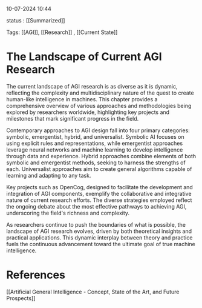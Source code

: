 
10-07-2024 10:44

status : [[Summarized]]

Tags: [[AGI]], [[Research]] , [[Current State]]

# The Landscape of Current AGI Research

The current landscape of AGI research is as diverse as it is dynamic, reflecting the complexity and multidisciplinary nature of the quest to create human-like intelligence in machines. This chapter provides a comprehensive overview of various approaches and methodologies being explored by researchers worldwide, highlighting key projects and milestones that mark significant progress in the field.

Contemporary approaches to AGI design fall into four primary categories: symbolic, emergentist, hybrid, and universalist. Symbolic AI focuses on using explicit rules and representations, while emergentist approaches leverage neural networks and machine learning to develop intelligence through data and experience. Hybrid approaches combine elements of both symbolic and emergentist methods, seeking to harness the strengths of each. Universalist approaches aim to create general algorithms capable of learning and adapting to any task.

Key projects such as OpenCog, designed to facilitate the development and integration of AGI components, exemplify the collaborative and integrative nature of current research efforts. The diverse strategies employed reflect the ongoing debate about the most effective pathways to achieving AGI, underscoring the field's richness and complexity.

As researchers continue to push the boundaries of what is possible, the landscape of AGI research evolves, driven by both theoretical insights and practical applications. This dynamic interplay between theory and practice fuels the continuous advancement toward the ultimate goal of true machine intelligence.
# References

[[Artificial General Intelligence - Concept, State of the Art, and Future Prospects]]
